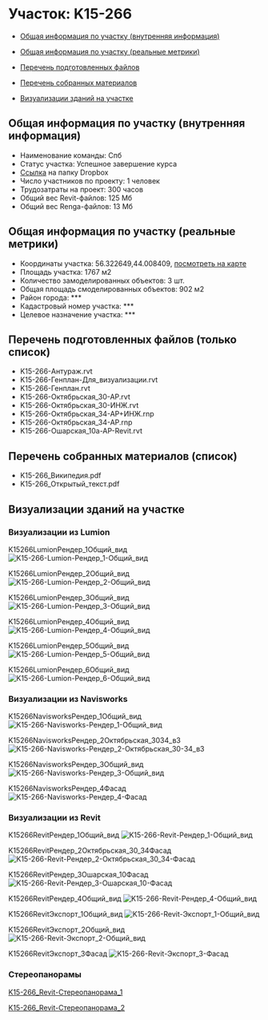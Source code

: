 # Участок: K15-266

* [Общая информация по участку (внутренняя информация)](#Chapter1)

* [Общая информация по участку (реальные метрики)](#Chapter2)

* [Перечень подготовленных файлов](#Chapter3)

* [Перечень собранных материалов](#Chapter4)

* [Визуализации зданий на участке](#Chapter5)

## <a id="Chapter1"></a> Общая информация по участку (внутренняя информация)
+ Наименование команды: Спб
+ Статус участка: Успешное завершение курса
+ [Ссылка](https://www.dropbox.com/sh/wvvgv1nw1iqred9/AAALB2-bK9u-mndpicDeTnHZa/K15_266?dl=0) на папку Dropbox
+ Число участников по проекту: 1 человек
+ Трудозатраты на проект: 300 часов
+ Общий вес Revit-файлов: 125 Мб
+ Общий вес Renga-файлов: 13 Мб
## <a id="Chapter2"></a> Общая информация по участку (реальные метрики)
+ Координаты участка: 56.322649,44.008409, [посмотреть на карте](https://yandex.ru/maps/47/nizhny-novgorod/?ll=44.008409%2C56.322649&z=19)
+ Площадь участка: 1767 м2
+ Количество замоделированных объектов: 3 шт.
+ Общая площадь смоделированных объектов: 902 м2
+ Район города: *** 
+ Кадастровый номер участка: *** 
+ Целевое назначение участка: *** 
## <a id="Chapter3"></a> Перечень подготовленных файлов (только список)
+ K15-266-Антураж.rvt
+ K15-266-Генплан-Для_визуализации.rvt
+ K15-266-Генплан.rvt
+ K15-266-Октябрьская_30-АР.rvt
+ K15-266-Октябрьская_30-ИНЖ.rvt
+ K15-266-Октябрьская_34-АР+ИНЖ.rnp
+ K15-266-Октябрьская_34-АР.rnp
+ K15-266-Ошарская_10а-АР-Revit.rvt
## <a id="Chapter4"></a> Перечень собранных материалов (список)
+ K15-266_Википедия.pdf
+ K15-266_Открытый_текст.pdf
## <a id="Chapter5"></a> Визуализации зданий на участке
### Визуализации из Lumion
K15266LumionРендер_1Общий_вид
![K15-266-Lumion-Рендер_1-Общий_вид](/Images/K15_266/K15-266-Lumion-Рендер_1-Общий_вид_Compressed.jpg)

K15266LumionРендер_2Общий_вид
![K15-266-Lumion-Рендер_2-Общий_вид](/Images/K15_266/K15-266-Lumion-Рендер_2-Общий_вид_Compressed.jpg)

K15266LumionРендер_3Общий_вид
![K15-266-Lumion-Рендер_3-Общий_вид](/Images/K15_266/K15-266-Lumion-Рендер_3-Общий_вид_Compressed.jpg)

K15266LumionРендер_4Общий_вид
![K15-266-Lumion-Рендер_4-Общий_вид](/Images/K15_266/K15-266-Lumion-Рендер_4-Общий_вид_Compressed.jpg)

K15266LumionРендер_5Общий_вид
![K15-266-Lumion-Рендер_5-Общий_вид](/Images/K15_266/K15-266-Lumion-Рендер_5-Общий_вид_Compressed.jpg)

K15266LumionРендер_6Общий_вид
![K15-266-Lumion-Рендер_6-Общий_вид](/Images/K15_266/K15-266-Lumion-Рендер_6-Общий_вид_Compressed.jpg)

### Визуализации из Navisworks
K15266NavisworksРендер_1Общий_вид
![K15-266-Navisworks-Рендер_1-Общий_вид](/Images/K15_266/K15-266-Navisworks-Рендер_1-Общий_вид_Compressed.jpg)

K15266NavisworksРендер_2Октябрьская_3034_в3
![K15-266-Navisworks-Рендер_2-Октябрьская_30-34_в3](/Images/K15_266/K15-266-Navisworks-Рендер_2-Октябрьская_30-34_в3_Compressed.jpg)

K15266NavisworksРендер_3Общий_вид
![K15-266-Navisworks-Рендер_3-Общий_вид](/Images/K15_266/K15-266-Navisworks-Рендер_3-Общий_вид_Compressed.jpg)

K15266NavisworksРендер_4Фасад
![K15-266-Navisworks-Рендер_4-Фасад](/Images/K15_266/K15-266-Navisworks-Рендер_4-Фасад_Compressed.jpg)

### Визуализации из Revit
K15266RevitРендер_1Общий_вид
![K15-266-Revit-Рендер_1-Общий_вид](/Images/K15_266/K15-266-Revit-Рендер_1-Общий_вид_Compressed.jpg)

K15266RevitРендер_2Октябрьская_30_34Фасад
![K15-266-Revit-Рендер_2-Октябрьская_30_34-Фасад](/Images/K15_266/K15-266-Revit-Рендер_2-Октябрьская_30_34-Фасад_Compressed.jpg)

K15266RevitРендер_3Ошарская_10Фасад
![K15-266-Revit-Рендер_3-Ошарская_10-Фасад](/Images/K15_266/K15-266-Revit-Рендер_3-Ошарская_10-Фасад_Compressed.jpg)

K15266RevitРендер_4Общий_вид
![K15-266-Revit-Рендер_4-Общий_вид](/Images/K15_266/K15-266-Revit-Рендер_4-Общий_вид_Compressed.jpg)

K15266RevitЭкспорт_1Общий_вид
![K15-266-Revit-Экспорт_1-Общий_вид](/Images/K15_266/K15-266-Revit-Экспорт_1-Общий_вид_Compressed.jpg)

K15266RevitЭкспорт_2Общий_вид
![K15-266-Revit-Экспорт_2-Общий_вид](/Images/K15_266/K15-266-Revit-Экспорт_2-Общий_вид_Compressed.jpg)

K15266RevitЭкспорт_3Фасад
![K15-266-Revit-Экспорт_3-Фасад](/Images/K15_266/K15-266-Revit-Экспорт_3-Фасад_Compressed.jpg)

### Стереопанорамы
[K15-266_Revit-Стереопанорама_1](https://pano.autodesk.com/pano.html?url=jpgs/80db7881-a92a-49ff-8041-b6d0676e539c&version=2)

[K15-266_Revit-Стереопанорама_2](https://pano.autodesk.com/pano.html?url=jpgs/42d3d67c-1a4f-4183-ab81-a109072281aa&version=2)

